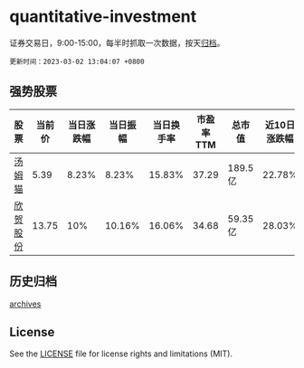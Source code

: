 # quantitative-investment

证券交易日，9:00-15:00，每半时抓取一次数据，按天[归档](archives)。

`更新时间：2023-03-02 13:04:07 +0800`

## 强势股票

|股票|当前价|当日涨跌幅|当日振幅|当日换手率|市盈率TTM|总市值|近10日涨跌幅|
|----|----|----|----|----|----|----|----|
|[汤姆猫](https://xueqiu.com/S/SZ300459)|5.39|8.23%|8.23%|15.83%|37.29|189.5亿|22.78%|
|[欣贺股份](https://xueqiu.com/S/SZ003016)|13.75|10%|10.16%|16.06%|34.68|59.35亿|28.03%|

## 历史归档

[archives](archives)

## License

See the [LICENSE](LICENSE) file for license rights and limitations (MIT).